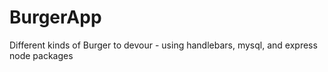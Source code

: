# BurgerApp
Different kinds of Burger to devour - using handlebars, mysql, and express node packages

